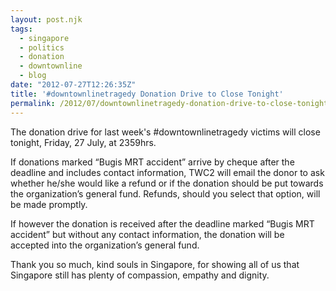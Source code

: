 ```yaml
---
layout: post.njk
tags:
  - singapore
  - politics
  - donation
  - downtownline
  - blog
date: "2012-07-27T12:26:35Z"
title: '#downtownlinetragedy Donation Drive to Close Tonight'
permalink: /2012/07/downtownlinetragedy-donation-drive-to-close-tonight/
---
```


The donation drive for last week's #downtownlinetragedy victims will close tonight, Friday, 27 July, at 2359hrs.

If donations marked “Bugis MRT accident” arrive by cheque after the deadline and includes contact information, TWC2 will email the donor to ask whether he/she would like a refund or if the donation should be put towards the organization’s general fund. Refunds, should you select that option, will be made promptly.

If however the donation is received after the deadline marked “Bugis MRT accident” but without any contact information, the donation will be accepted into the organization’s general fund.

Thank you so much, kind souls in Singapore, for showing all of us that Singapore still has plenty of compassion, empathy and dignity.
